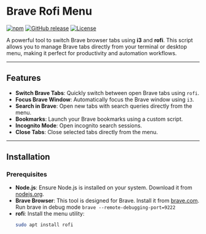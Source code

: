 # Brave Rofi Menu

[![npm](https://img.shields.io/npm/v/brave-rofi-menu)](https://www.npmjs.com/package/brave-rofi-menu)
[![GitHub release](https://img.shields.io/github/release/antlis/brave-rofi-menu)](https://github.com/antlis/brave-rofi-menu/releases)
[![License](https://img.shields.io/github/license/antlis/brave-rofi-menu)](https://github.com/antlis/brave-rofi-menu/blob/master/LICENSE)

A powerful tool to switch Brave browser tabs using **i3** and **rofi**. This script allows you to manage Brave tabs directly from your terminal or desktop menu, making it perfect for productivity and automation workflows.

---

## Features

- **Switch Brave Tabs**: Quickly switch between open Brave tabs using `rofi`.
- **Focus Brave Window**: Automatically focus the Brave window using `i3`.
- **Search in Brave**: Open new tabs with search queries directly from the menu.
- **Bookmarks**: Launch your Brave bookmarks using a custom script.
- **Incognito Mode**: Open incognito search sessions.
- **Close Tabs**: Close selected tabs directly from the menu.

---

## Installation

### Prerequisites

- **Node.js**: Ensure Node.js is installed on your system. Download it from [nodejs.org](https://nodejs.org/).
- **Brave Browser**: This tool is designed for Brave. Install it from [brave.com](https://brave.com/).
Run brave in debug mode `brave --remote-debugging-port=9222`
- **rofi**: Install the menu utility:
  ```bash
  sudo apt install rofi
